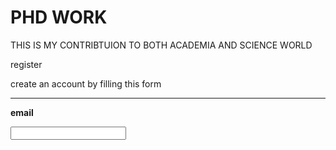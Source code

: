 # PHD WORK
THIS IS MY CONTRIBTUION TO BOTH ACADEMIA AND SCIENCE WORLD

<html>
<body>
<form Action ="Action_page">
<div class ="container"
     <h1> register </h1>

<p> create an account by filling this form <p/>
<hr>

<lable for ="email"> <b> email </b></lable>

<Input type ="text" place holder ="enter email" name ="name" id =" email" required>
</hr>

</html>
</body>
</form Action ="Action_page">
